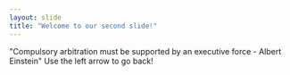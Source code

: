 ```yaml
---
layout: slide
title: "Welcome to our second slide!"
---
```

"Compulsory arbitration must be supported by an executive force - Albert Einstein"
Use the left arrow to go back!
